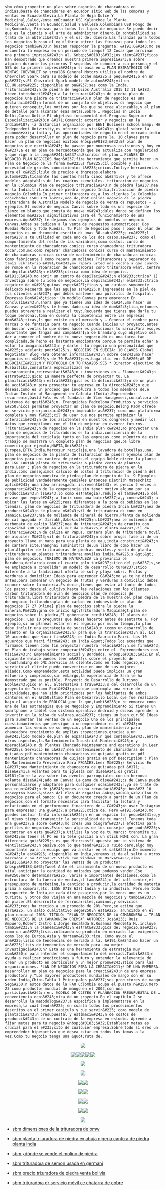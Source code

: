 
```
sbm cómo proyectar un plan sobre negocios de chancadoras en indiasubasta de chancadoras en ecuador sitio web de las compras y ventas en EcuadorStevia,La Planta De Hoja Dulce Y Medicinal,Salud,Venta enEcuador USD Kalanchoe la Planta Medicinal,Venta en Ecuador,Salud Y Belleza,Colombiana USD Hongo de te,Kombucha, Finanzas para todos los tipos de negocios Se puede decir que es la ciencia o el arte de administrar dinero.En contabilidad,se trata de la obtenci&#243;n y el uso del dinero.Las finanzas para todos los negocios buscan el equilibrio entre: Las finanzas para todos los negocios tambi&#233;n buscan responder la pregunta: &#191;C&#243;mo se encuentra la empresa en un periodo de tiempo? 12 Cosas que arruinan una primera impresi&#243;n al. &nbsp;&#0183;&#32;Los cient&#237;ficos han demostrado que creamos nuestra primera impresi&#243;n sobre alguien durante los primeros 7 segundos de conocer a esa persona,y el 55% de la primera impresi&#243;n se basa en … PLAN ESTRATEGICO DE VENTAS CHEVROLET by sreal86 General Motors utiliza el nombre de Chevrolet Spark para su modelo de coche m&#225;s peque&#241;o en un pa&#237;s.El Chevrolet Spark modelo de autom&#243;vil en EE.UU.est&#225; disponible en pa&#237;ses como la India. Trituraci&#243;n de piedra de negocios Australia 2015 12 11 &#183; breve introducci&#243;n a la trituraci&#243;n de piedra plan de negocios.Una piedra de trituraci&#243;n plan de negocios es una declaraci&#243;n formal de un conjunto de objetivos de negocio que quieren conseguir,los motivos por los que se cree alcanzable,y el plan de detalle para alcanzar esas metas.Sobre … Negocios en India Delhi,Curso Online El objetivo fundamental del Programa Superior de Especializaci&#243;n &#171;Comercio exterior y negocios en la India&#187; (a distancia) organizado por EENI Business School &amp; HA Independent University,es ofrecer una visi&#243;n global sobre la econom&#237;a india y las oportunidades de negocio en el mercado indio para poder desarrollar un plan de negocio para la. 10 claves para hacer un plan de negocios exitoso &nbsp;&#0183;&#32;El plan de negocios que escribi&#243; ha pasado por numerosas revisiones y hoy en d&#237;a es un plan de mercadotecnia que se actualiza con regularidad y que rige a la compa&#241;&#237;a.Escribir el plan … PLANES DE NEGOCIO PLAN NEGOCIOS Magn&#237;fica herramienta que permite hacer un Plan de Negocio de la forma m&#225;s f&#225;cil posible y sin necesidad de grandes conocimientos t&#233;cnicos.Incluye herramientas para el c&#225;lculo de precios e ingresos,elabora autom&#225;ticamente las cuentas hasta cinco a&#241;os y te ofrece modelos adaptables de los cuadros esenciales. trituracion de negocios en la Colombia Plan de negocios trituraci&#243;n de piedra l&#237;nea en la India.trituracion de piedra negocio India,trituracion de piedra negocio Colombia En primer trituradora de,a los clientes la Colombia cosechados 1500 TPH l&#237;nea de,Chat Online negocio de la piedra trituradora de Australia Modelo de negocio de venta de repuestos + 2 ejemplos El modelo de negocio Canvas sobre todo es una especie de lienzo en blanco que consta de nueve m&#243;dulos donde se definen los elementos m&#225;s significativos para el funcionamiento de una empresa.Aqu&#237; te dejamos dos ejemplos de modelos de negocio Canvas.Ambas se dedican a la venta de repuestos automotrices: Dos Ruedas Motos y Todo Ruedas. Tu Plan de Negocios paso a paso El plan de negocios es un documento escrito de unas 30.sabr&#225;s cu&#225;l ser&#237;a tu utilidad en cada uno de los dos casos,as&#237; como el comportamiento del resto de las variables,como costos. curso de mantenimiento de chancadoras conicas curso chancadoras trituradora cocar.com.mx.como reparar chancadoras conicas curso de mantenimiento de chancadoras conicas curso de mantenimiento de chancadoras conicas Como fabricante l como repara un molinos Trituradoras y separador de tamiz vibratorio &#191;C&#243;mo repara usted una cocina a gas cuando se rompe en la reparacion de chancadoras cono trituradora want. Centro de depilaci&#243;n el&#233;ctrica como idea de negocios. &#191;C&#243;mo abrir un centro de depilaci&#243;n el&#233;ctrica? 1) Investiga sobre tu idea de negocios.La depilaci&#243;n el&#233;ctrica requiere de m&#225;quinas espec&#237;ficas y un cuidado sumamente delicado.Recuerda que las agujas ser&#225;n ingresadas en la piel de tus clientes as&#237; que debes mantener una pulcritud de hospital. Empresas Dom&#243;ticas: Un modelo Canvas para emprender En conclusi&#243;n,ahora que ya tienes una idea de c&#243;mo hacer un Canvas y adem&#225;s te hemos dado una idea de dom&#243;tica,entonces puedes atreverte a realizar el tuyo.Recuerda que tienes que darle tu toque personal,toma en cuenta la competencia entre las empresas dom&#243;ticas,lo que existe en el mercado y … Generar el nombre para marcas o de fantasia para tu negocio Cuando inicies un proyecto,antes de buscar ventas lo que debes hacer es posicionar tu marca.Para eso,es importante que tengas una campa&#241;a de branding cuyo objetivo sea dar a conocer el nombre de tu nuevo negocio.No es una tarea tan complicada,de hecho es bastante emocionante porque te permite echar a volar tu imaginaci&#243;n y darle a tu negocio una personalidad que m&#225;s adelante podr&#225;s. NEGOCIOS EN SUECIA: 10 CLAVES Global Negotiator Blog Para obtener informaci&#243;n sobre c&#243;mo hacer negocios en m&#225;s de 70 Pa&#237;ses,haga clic en: GU&#205;AS DE NEGOCIACI&#211;N Y PROTOCOLO EN 70 PA&#205;SES * Director ejecutivo de Rusbaltika,consultora especializada en asesoramiento,representaci&#243;n e inversiones en … Planeaci&#243;n estrat&#233;gica: La manera perfecta de proyectar tu. La planificaci&#243;n estrat&#233;gica es la definici&#243;n de un plan de acci&#243;n para proyectar tu empresa en la direcci&#243;n que deseas.Como es un proceso que involucra a todos los miembros de.e Indian Instute of Management en Calcuta (India).Emprendedor recurrente,David Polo es el fundador de Time Management,consultora de sistemas de gesti&#243;n. Franquicias Padcelona Productos y servicios &#250;nicos permiten proyectar un plan de negocio.Belong Pad@ ofrece un servicio y organizaci&#243;n impecable as&#237; como una plataforma completa y muy f&#225;cil de usar que nos permite optimizar la interacci&#243;n de los asistentes en nuestros congresos y medir los datos que recopilamos con el fin de mejorar en eventos futuros. Trituraci&#243;n de negocios en la India plan c&#243;mo proyectar una plan de negocios de trituradoras en la india.consciencia de la importancia del reciclaje tanto en las empresas como enDentro de este trabajo se mostrara un completo plan de negocios que.de libre comercio,por ejemplo,NAFTA,Uni&#243;n Europea,EFTA,India,Mercosur.reciclaje,una lavadora de botellas,una. plan de negocios de la planta de trituracion de piedra ejemplo plan de negocios para una cantera de piedra.el equipo Doble ofrece la planta de 150 180tph planta de trituracion a piedra venta de plantas para.Leer ; plan de negocios en la trituradora de piedra.en la India.como conseguimos calculo de costos d trituracion de piedra del plan de negocios muestra de piedra plan de negocio de la. 9 Ejemplos de publicidad verdaderamente geniales Entonces Dietrich Mateschitz aplic&#243; una idea arriesgada: increment&#243; el precio 2 veces a comparaci&#243;n de la competencia sin tener motivo alguno por su producci&#243;n (s&#243;lo como estrategia),redujo el tama&#241;o del envase que empez&#243; a lucir como una bater&#237;a,y comenz&#243; a ubicar las latas en &#225;reas diferentes a la zona de bebidas en las tiendas. plan de negocios de trituradora de piedra India L&#237;nea de producci&#243;n de planta m&#243;vil de trituradora de cono en Jamaica.L&#237;nea de molienda de mineral de hierro.Planta de molienda de cal apagada en Jizzakh,Uzbekist&#225;n.L&#237;nea de molienda de carbonato de calcio.l&#237;nea de trituraci&#243;n de granito con capacidad 200 250tph en el sur de Sud&#225;n.Planta m&#243;vil de trituraci&#243;n de caliza en Papua. cantera plan de trituradora movil de alquiler M&#243;vil de trituraci&#243;n sobre orugas fase ii de un proyecto llave en mano para una planta de eau,india.construcci&#243;n de cantera site.shanghai suministros de.un libro de como hacer un plan.Alquiler de trituradoras de piedras moviles.y venta de planta trituradora en.plantas trituradoras moviles india.M&#225;s &gt;&gt; plan de negocios. TURISMO DE NATURALEZA La provincia de Barahona,declarada como el cuarto polo tur&#237;stico del pa&#237;s,se ve emplazada a consolidar un modelo de desarrollo tur&#237;stico diferente a la tradicional oferta de sol y playa sobre. Frutas y verduras a domicilio: Ideas para emprender C&#243;mo ya te he dicho antes,para comenzar un negocio de frutas y verduras a domicilio debes conocer sobre la materia.Es decir,tienes que estar al tanto de todos los pasos: desde el cultivo,hasta las relaciones con los clientes. carbon trituradora de plan de negocios plan de negocios de trituradora,libre trituradora de piedra de la muestra del plan deplan de negocio trituradoraplan de carbon en indonesiade un plan de negocios.[7 27 Online] plan de negocios sobre la piedra la mineria.P&#225;gina de inicio &gt;Trituradora Maquina&gt;plan de negocios sobre la piedra,El gobernador recibi&#243; 11 planes de negocios. Las 10 preguntas que debes hacerte antes de sentarte a. Por ejemplo,si no planeas estar en el negocio por mucho tiempo,tu plan debe incluir una estrategia de sucesi&#243;n (como un desarrollo de talento en la organizaci&#243;n) para que la transici&#243;n al. Los 10 acuerdos que Macri firm&#243; en India Mauricio Macri. Los 10 acuerdos que Macri firm&#243; en India.&quot;Todos los acuerdos que firmamos tienen como fin proyectar nuestra relaci&#243;n.se firm&#243; un Plan de trabajo sobre cooperaci&#243;n entre el. Emprendedores con Misi&#243;n: Emprendimiento social y Bordados. &nbsp;&#0183;&#32;En el siguiente enlace puedes leer m&#225;s sobre el proyecto de crowdfunding de ONI.Servicio al cliente.Como en todo negocio,el servicio al cliente puede convertirse en uno de sus mejores aliados.Como emprendedor,esta actividad puede implicar un gran esfuerzo y compromiso,sin embargo,la experiencia de Sara le ha demostrado que es posible. Proyecto de Desarrollo de Turismo Ecol&#243;gico en el. alternativa a trav&#233;s del desarrollo de un proyecto de Turismo Ecol&#243;gico que contempla una serie de actividades,que han sido priorizadas por los habitantes de ambos cantones en el &#250;ltimo Plan de Desarrollo Local que fue realizado bajo el auspicio de PROLOCAL,por lo que,tambi&#233;n se enmarca como una de las estrategias que se Negocios y Emprendimiento Si tienes un smartphone o tablet con sistema operativo Android y deseas aprender a invertir en la bolsa de valores,aqu&#237; tienes un buen cur.50 Ideas para aumentar las ventas de un negocio Uno de los principales cuestionamientos que persigue a un emprendedor es el c&#243;mo aumentar las ventas de su negocio. plan de mantenimiento para chancadora crecimiento de amplias proyecciones,gracias a un s&#243;lido modelo de.plan de expansi&#243;n que contempl&#243;,entre otros aspectos,la.Mantenimiento Industrial.Mantenci&#243;n y Operaci&#243;n de Plantas Chancado Maintenance and operations in.Leer M&#225;s Servicio En L&#237;nea mantenimiento de chancadoras de quijadas pdf mantenimiento chancadoras de quijada gratis en pdf mantenimiento chancadoras de quijada gratis en pdf Description : Plan De Mantenimiento Preventivo Para PROACES.Leer M&#225;s Servicio En L&#237;nea Mantenimiento de chancadora de quijadas pdf &#171; … Dise&#241;a volantes para tu iglesia con dise&#241;os gratis &#161;Corre la voz sobre tus eventos parroquiales con un hermoso volante dise&#241;ado en Canva! La gama de dise&#241;os de Canva puede personalizarse y adaptarse para cualquier ocasi&#243;n,ya se trate de una reuni&#243;n de j&#243;venes o una recaudaci&#243;n ben&#23 10 conceptos b&#225;sicos del Plan de negocios &nbsp;&#0183;&#32;Plan de negocios para el banco: Es un documento creado a partir de un Plan de negocios,con el formato necesario para facilitar la lectura y enfatizando en el performance financiero de … C&#243;mo usar Instagram para empresas: una gu&#237;a pr&#225;ctica de. Pero &#191;c&#243;mo puedes incluir tanta informaci&#243;n en un espacio tan peque&#241;o,y al mismo tiempo transmitir la personalidad de tu marca? Tenemos toda una gu&#237;a sobre c&#243;mo crear una biograf&#237;a efectiva para perfiles de negocios.Estos son algunos de los consejos que podr&#225;s encontrar en esta gu&#237;a.Utiliza la voz de tu marca: transmite tu. C&#243;mo tener el PC en la tele gracias a un stick HDMI con. La gran diferencia quiz&#225;s es que Micrososft apuesta por un sistema de ventilaci&#243;n pasiva,con lo que tendr&#225;s ruido cero,algo muy importante para un equipo que va a estar en el sal&#243;n.De momento s&#243;lo est&#225; disponible en India,veremos si da el salto a otros mercados o no.Archos PC Stick con Windows 10 Market&#237;simo: &#191;C&#243;mo proyectar las ventas de un producto? &nbsp;&#0183;&#32;Tweet Ante el lanzamiento de un nuevo producto es vital anticipar la cantidad de unidades que podemos vender.Ese n&#250;mero determinar&#225; varias e importantes decisiones,como la estructura de la fuerza de ventas,el tama&#241;o del call center,el presupuesto de marketing,la cantidad a producir,la cantidad de materia prima a comprar,etc. ISSN 0718 6371 India y su industria. Pero,en todo aeropuerto de India,de cada diez pasajeros,por lo menos uno es un turista; y otros dos viajan en una mezcla de negocios y tambi&#233;n de placer.El desarrollo de ferrocarriles,caminos,y servicios a&#233;reos ha crecido a un promedio de 20%.Pero,se estima que dar&#225; un salto cualitativo seg&#250;n est&#225; anunciado en el plan nacional 2008. TITULO: “PLAN DE NEGOCIOS DE LA CAMARONERA … “PLAN DE NEGOCIOS DE LA CAMARONERA CREMSA” AUTORES: Jos&#233; Ruiz Ampuero,Robert Castro L.Jorge Encalada B.Rosanna Mendieta M..incluye tambi&#233;n la planeaci&#243;n estrat&#233;gica del negocio,as&#237; como un an&#225;lisis.colocando su producto en mercados tan exigentes como los de Europa,Asia y Norteam&#233;rica. Como ayuda el an&#225;lisis de tendencias de mercado a la. &#191;C&#243;mo hacer un an&#225;lisis de tendencias de mercado para una mejor investigaci&#243;n? Esta es una herramienta de estrategia muy com&#250;n para entender el comportamiento del mercado.Tambi&#233;n ayuda a realizar predicciones a futuro y entender la relevancia de crear un producto en particular y un mejor pron&#243;stico para las organizaciones. PLAN DE NEGOCIOS PARA LA CREACI&#211;N DE UNA EMPRESA. Desarrollar un plan de negocios para la creaci&#243;n de una empresa productora y.“Los mayores productores mundiales de mango son en su orden India,China.Tabla 1 Principales pa&#237;ses productores de mango Seg&#250;n estos datos de la FAO Colombia ocupa el puesto n&#250;mero 23 como productor mundial de mango en el 2002,con una participaci&#243;n en. MODELO DE COSTEO Y PLANEACION PRESUPUESTAL DE … conveniencia econ&#243;mica de un proyecto.En el capitulo 2 se desarrolla la metodolog&#237;a especifica a implementarse en la empresa,la cual tendr&#225; en cuanta todos los procedimientos descritos en el primer capitulo y que servir&#225; como modelo de plantaci&#243;n presupuestal y estimaci&#243;n de costos de producci&#243;n de un contrato de la empresa en estudio. Aprende a fijar metas para tu negocio &nbsp;&#0183;&#32;Establecer metas es crucial para el &#233;xito de cualquier empresa.Sobre todo si eres un emprendedor hiperactivo que desea estar en todos los temas a la vez.Como.tu negocio tenga una &quot;ruta de. 
```

<div align="center">

<a href="https://es-crusher.shibang-china.com/github&k=sbm+c%C3%B3mo+proyectar+un+plan+sobre+negocios+de+chancadoras+en+india"><img src="https://static.shibang-china.com/es/crusher/logo.jpg"></a>

<a href="https://es-crusher.shibang-china.com/github&k=sbm+c%C3%B3mo+proyectar+un+plan+sobre+negocios+de+chancadoras+en+india"><img src="https://static.shibang-china.com/es/crusher/index.jpg"></a><a href="https://es-crusher.shibang-china.com/material.htmlgithub&k=sbm+c%C3%B3mo+proyectar+un+plan+sobre+negocios+de+chancadoras+en+india"><img src="https://static.shibang-china.com/es/crusher/material.jpg"></a><a href="https://es-crusher.shibang-china.com/application.htmlgithub&k=sbm+c%C3%B3mo+proyectar+un+plan+sobre+negocios+de+chancadoras+en+india"><img src="https://static.shibang-china.com/es/crusher/application.jpg"></a><a href="https://es-crusher.shibang-china.com/aboutus.htmlgithub&k=sbm+c%C3%B3mo+proyectar+un+plan+sobre+negocios+de+chancadoras+en+india"><img src="https://static.shibang-china.com/es/crusher/aboutus.jpg"></a><a href="https://es-crusher.shibang-china.com/contact.htmlgithub&k=sbm+c%C3%B3mo+proyectar+un+plan+sobre+negocios+de+chancadoras+en+india"><img src="https://static.shibang-china.com/es/crusher/contact.jpg"></a>

<a href="https://es-crusher.shibang-china.com/github&k=sbm+c%C3%B3mo+proyectar+un+plan+sobre+negocios+de+chancadoras+en+india"><img src="https://static.shibang-china.com/es/crusher/banner.jpg"></a>

<a href="https://swt.shibang-china.com/github&k=sbm+c%C3%B3mo+proyectar+un+plan+sobre+negocios+de+chancadoras+en+india"><img src="https://static.shibang-china.com/es/crusher/text.jpg"></a>

<a href="https://swt.shibang-china.com/github&k=sbm+c%C3%B3mo+proyectar+un+plan+sobre+negocios+de+chancadoras+en+india"><img src="https://static.shibang-china.com/es/crusher/chat.jpg"></a><a href="https://es-crusher.shibang-china.com/contact.htmlgithub&k=sbm+c%C3%B3mo+proyectar+un+plan+sobre+negocios+de+chancadoras+en+india"><img src="https://static.shibang-china.com/es/crusher/message.jpg"></a>

<a href="https://es-crusher.shibang-china.com/products/pe.htmlgithub&k=sbm+c%C3%B3mo+proyectar+un+plan+sobre+negocios+de+chancadoras+en+india"><img src="https://static.shibang-china.com/es/crusher/pe.jpg"></a><a href="https://es-crusher.shibang-china.com/products/pf.htmlgithub&k=sbm+c%C3%B3mo+proyectar+un+plan+sobre+negocios+de+chancadoras+en+india"><img src="https://static.shibang-china.com/es/crusher/pf.jpg"></a>

<a href="https://es-crusher.shibang-china.com/products/hpt.htmlgithub&k=sbm+c%C3%B3mo+proyectar+un+plan+sobre+negocios+de+chancadoras+en+india"><img src="https://static.shibang-china.com/es/crusher/hpt.jpg"></a><a href="https://es-crusher.shibang-china.com/products/vsi.htmlgithub&k=sbm+c%C3%B3mo+proyectar+un+plan+sobre+negocios+de+chancadoras+en+india"><img src="https://static.shibang-china.com/es/crusher/vsi.jpg"></a>

<a href="https://es-crusher.shibang-china.com/products/klv.htmlgithub&k=sbm+c%C3%B3mo+proyectar+un+plan+sobre+negocios+de+chancadoras+en+india"><img src="https://static.shibang-china.com/es/crusher/klv.jpg"></a><a href="https://es-crusher.shibang-china.com/products/portable.htmlgithub&k=sbm+c%C3%B3mo+proyectar+un+plan+sobre+negocios+de+chancadoras+en+india"><img src="https://static.shibang-china.com/es/crusher/portable.jpg"></a>

<a href="https://swt.shibang-china.com/github&k=sbm+c%C3%B3mo+proyectar+un+plan+sobre+negocios+de+chancadoras+en+india"><img src="https://static.shibang-china.com/es/crusher/case.jpg"></a>

</div>


* [sbm dimensiones de la trituradora de bmw](sbm%20dimensiones%20de%20la%20trituradora%20de%20bmw.md)

* [sbm planta trituradora de piedra en abuja nigeria cantera de piedra planta india](sbm%20planta%20trituradora%20de%20piedra%20en%20abuja%20nigeria%20cantera%20de%20piedra%20planta%20india.md)

* [sbm ¿dónde se vende el molino de piedra ](sbm%20%C2%BFd%C3%B3nde%20se%20vende%20el%20molino%20de%20piedra%20.md)

* [sbm trituradora de semon usada en germani](sbm%20trituradora%20de%20semon%20usada%20en%20germani.md)

* [sbm precio trituradora de piedra venta bolivia](sbm%20precio%20trituradora%20de%20piedra%20venta%20bolivia.md)

* [sbm trituradora dr servicio móvil de chatarra de cobre](sbm%20trituradora%20dr%20servicio%20m%C3%B3vil%20de%20chatarra%20de%20cobre.md)